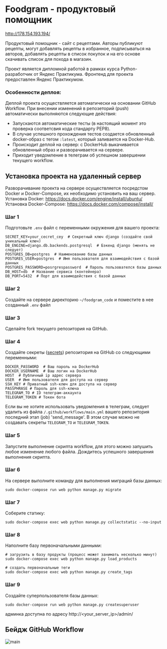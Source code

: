 # Foodgram - продуктовый помощник
http://178.154.193.194/

Продуктовый помощник - сайт с рецептами. Авторы публикуют рецепты, могут добавлять рецепты в избранное, подписываться на авторов, добавлять рецепты в список покупок и на его основе скачивать список для похода в магазин.

Проект является дипломной работой в рамках курса Python-разработчик от Яндекс Практикума.
Фронтенд для проекта предоставлен Яндекс Практикумом.


### Особенности деплоя:
Деплой проекта осуществляется автоматически на основании GitHub Workflow. При внесении изменений в репозеторий (push) автоматически выполняются следующие действия:
* Запускаются автоматические тесты (в настоящий момент это проверка соответсвия кода стандарту PEP8).
* В случае успешного прохождения тестов создается обновленный docker-образ с тегом `:latest`, который заливается на Docker-Hub.
* Происходит деплой на сервер: с DockerHub выкачивается обновленный образ и разворачивается на сервере.
* Приходит уведомление в телеграм об успешном завершении текущего workflow.



## Установка проекта на удаленный сервер
Разворачивание проекта на сервере осуществляется посредстом Docker и Docker-Compose, их необходимо установить на ваш сервер.
Установка Docker: https://docs.docker.com/engine/install/ubuntu/
Установка Docker-Compose: https://docs.docker.com/compose/install/

### Шаг 1
Подготовьте `.env` файл с переменными окружения для вашего проекта:

```
SECRET_KEY=your_cecret_cey  # Секретный ключ django (создайте свой уникальный ключ)
DB_ENGINE=django.db.backends.postgresql  # Бэкенд django (менять не следует)
POSTGRES_DB=postgres  # Наименование базы данных
POSTGRES_USER=postgres  # Имя пользователя для взаимодействия с базой данных
POSTGRES_PASSWORD=posrgrespassword  # Пароль пользователся базы данных
DB_HOST=db  # Название сервиса (контейнера)
DB_PORT=5432  # Порт для взаимодействия с базой данных
```

### Шаг 2

Создайте на сервере директорию `~/foodgram_code` и поместите в нее созданный `.env` файл 

### Шаг 3
Сделайте fork текущего репозитория на GitHub.

### Шаг 4
Создайте секреты  ([secrets](https://docs.github.com/en/actions/reference/encrypted-secrets)) репозитория на GitHub со следующими переменными:

```
DOCKER_PASSWORD  # Ваш пароль на DockerHub
DOCKER_USERNAME  # Ваш логин на DockerHub
HOST  # Публичный ip адрес сервера
USER  # Имя пользователя для доступа на сервер
SSH_KEY # Приватный ssh-ключ для доступа на сервер
PASSPHRASE # Пароль для ssh-ключа
TELEGRAM_TO # ID телеграм-аккаунта
TELEGRAM_TOKEN # Токен бота
```
Если вы не хотите использовать уведомления в телеграм, следует удалить из файла `/.github/workflows/main.yml` вашего репозитория последний этап (job) 'send_message'.
В этом случае можно не создавать секреты `TELEGRAM_TO` и `TELEGRAM_TOKEN`.


### Шаг 5

Запустите выполнение скрипта workflow, для этого можно запушить любое изменение любого файла.
Дождитесь успешного завершения выполнения скрипта.

### Шаг 6
На сервере выполните команду для выполнения миграций базы данных:
```
sudo docker-compose run web python manage.py migrate
```

### Шаг 7
Соберите статику:

```
sudo docker-compose exec web python manage.py collectstatic --no-input
```

### Шаг 8
Наполните базу первоначальными данными:

```
# загрузить в базу продукты (процесс может занимать несколько минут)
sudo docker-compose exec web python manage.py load_products

# создать первоначальные теги
sudo docker-compose exec web python manage.py create_tags
```

### Шаг 9
Создайте суперпользователя базы данных:

```
sudo docker-compose run web python manage.py createsuperuser
```
админка доступна по адресу http://<your_server_ip>/admin/




## Бейдж GitHub Workflow
![main](https://github.com/6turm/foodgram-project-react/actions/workflows/main.yml/badge.svg)
